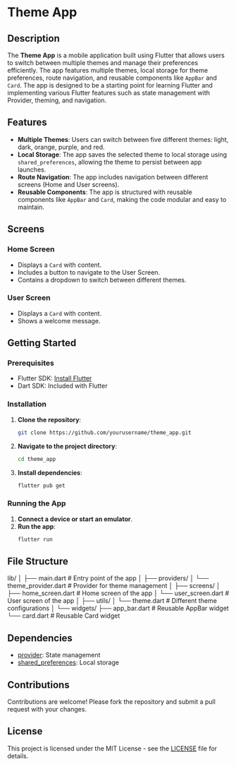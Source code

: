 # Theme App

## Description

The **Theme App** is a mobile application built using Flutter that allows users to switch between multiple themes and manage their preferences efficiently. The app features multiple themes, local storage for theme preferences, route navigation, and reusable components like `AppBar` and `Card`. The app is designed to be a starting point for learning Flutter and implementing various Flutter features such as state management with Provider, theming, and navigation.

## Features

- **Multiple Themes**: Users can switch between five different themes: light, dark, orange, purple, and red.
- **Local Storage**: The app saves the selected theme to local storage using `shared_preferences`, allowing the theme to persist between app launches.
- **Route Navigation**: The app includes navigation between different screens (Home and User screens).
- **Reusable Components**: The app is structured with reusable components like `AppBar` and `Card`, making the code modular and easy to maintain.

## Screens

### Home Screen

- Displays a `Card` with content.
- Includes a button to navigate to the User Screen.
- Contains a dropdown to switch between different themes.

### User Screen

- Displays a `Card` with content.
- Shows a welcome message.

## Getting Started

### Prerequisites

- Flutter SDK: [Install Flutter](https://flutter.dev/docs/get-started/install)
- Dart SDK: Included with Flutter

### Installation

1. **Clone the repository**:
   ```bash
   git clone https://github.com/yourusername/theme_app.git
   ```
2. **Navigate to the project directory**:
   ```bash
   cd theme_app
   ```
3. **Install dependencies**:
   ```bash
   flutter pub get
   ```

### Running the App

1. **Connect a device or start an emulator**.
2. **Run the app**:
   ```bash
   flutter run
   ```

## File Structure

lib/
│
├── main.dart # Entry point of the app
│
├── providers/
│ └── theme_provider.dart # Provider for theme management
│
├── screens/
│ ├── home_screen.dart # Home screen of the app
│ └── user_screen.dart # User screen of the app
│
├── utils/
│ └── theme.dart # Different theme configurations
│
└── widgets/
├── app_bar.dart # Reusable AppBar widget
└── card.dart # Reusable Card widget

## Dependencies

- [provider](https://pub.dev/packages/provider): State management
- [shared_preferences](https://pub.dev/packages/shared_preferences): Local storage

## Contributions

Contributions are welcome! Please fork the repository and submit a pull request with your changes.

## License

This project is licensed under the MIT License - see the [LICENSE](LICENSE) file for details.
